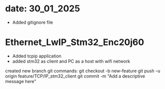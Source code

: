 # date: 30_01_2025

- Added gitignore file

# Ethernet_LwIP_Stm32_Enc20j60

- Added tcpip application
- added stm32 as client and PC as a host with wifi network







created new branch git commands:
git checkout -b new-feature
git push -u origin feature/TCP/IP_stm32_client
git commit -m "Add a descriptive message here"